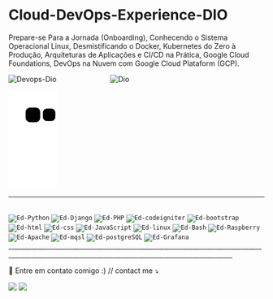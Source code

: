 # Cloud-DevOps-Experience-DIO

Prepare-se Para a Jornada (Onboarding),
Conhecendo o Sistema Operacional Linux,
Desmistificando o Docker,
Kubernetes do Zero à Produção,
Arquiteturas de Aplicações e CI/CD na Prática,
Google Cloud Foundations,
DevOps na Nuvem com Google Cloud Plataform (GCP).


<img src="https://user-images.githubusercontent.com/91704169/191581430-1fa4aa30-61f4-444d-a0b9-ef42fbe746de.png" min-width="200px" max-width="200px" width="200
px" align="left" alt="Devops-Dio">

<img src="https://user-images.githubusercontent.com/91704169/191858832-7f7a44fa-6f38-4ae9-871c-d9fccc8ab5f8.png" min-width="600px" max-width="600px" width="600
px" align="rigth" alt="Dio">

 </div>
  
![Snake animation](https://github.com/rafaballerini/rafaballerini/blob/output/github-contribution-grid-snake.svg)


___________________________________________________________________________________________________________________________________________________
</div>
<div style="display: inline_block"><br/>
	<code><img alt="Ed-Python" height="50" width="40" src="https://cdn.jsdelivr.net/gh/devicons/devicon/icons/python/python-original.svg" /></code>
	<code><img alt="Ed-Django" height="50" width="40" src="https://cdn.jsdelivr.net/gh/devicons/devicon/icons/django/django-plain.svg" /></code>
	<code><img alt="Ed-PHP" height="50" width="40" src="https://cdn.jsdelivr.net/gh/devicons/devicon/icons/php/php-original.svg" /></code>
	<code><img alt="Ed-codeigniter" height="50" width="40" src="https://cdn.jsdelivr.net/gh/devicons/devicon/icons/codeigniter/codeigniter-plain-wordmark.svg" /></code>
	<code><img alt="Ed-bootstrap" height="50" width="40" src="https://cdn.jsdelivr.net/gh/devicons/devicon/icons/bootstrap/bootstrap-plain-wordmark.svg" /></code>
	<code><img alt="Ed-html" height="50" width="40" src="https://cdn.jsdelivr.net/gh/devicons/devicon/icons/html5/html5-plain-wordmark.svg" /></code>
	<code><img alt="Ed-css" height="50" width="40" src="https://cdn.jsdelivr.net/gh/devicons/devicon/icons/css3/css3-plain-wordmark.svg" /></code>
	<code><img alt="Ed-JavaScript" height="50" width="40" src="https://cdn.jsdelivr.net/gh/devicons/devicon/icons/javascript/javascript-plain.svg" /></code>
	<code><img alt="Ed-linux" height="50" width="40" src="https://cdn.jsdelivr.net/gh/devicons/devicon/icons/linux/linux-original.svg" /></code>
	<code><img alt="Ed-Bash" height="50" width="40" src="https://cdn.jsdelivr.net/gh/devicons/devicon/icons/bash/bash-original.svg" /></code>
	<code><img alt="Ed-Raspberry" height="50" width="40" src="https://cdn.jsdelivr.net/gh/devicons/devicon/icons/raspberrypi/raspberrypi-original.svg" /></code>
	<code><img alt="Ed-Apache" height="50" width="40" src="https://cdn.jsdelivr.net/gh/devicons/devicon/icons/apache/apache-line-wordmark.svg" /></code>
	<code><img alt="Ed-mqsl" height="50" width="40" src="https://cdn.jsdelivr.net/gh/devicons/devicon/icons/mysql/mysql-original.svg" /></code>
	<code><img alt="Ed-postgreSQL" height="50" width="40" src="https://cdn.jsdelivr.net/gh/devicons/devicon/icons/postgresql/postgresql-plain-wordmark.svg" /></code>
	<code><img alt="Ed-Grafana" height="50" width="40" src="https://cdn.jsdelivr.net/gh/devicons/devicon/icons/grafana/grafana-original-wordmark.svg" /></code>

</div>
___________________________________________________________________________________________________________________________________________________


💌 Entre em contato comigo :) // contact me ⤵
</p>

<p align="left">
  <a href="mailto:brunosantosc1@gmail.com" alt="Gmail">
  <img src="https://img.shields.io/badge/-Gmail-FF0000?style=flat-square&labelColor=FF0000&logo=gmail&logoColor=white&link=LINK-DO-SEU-EMAIL" /></a>
  <a href="https://www.linkedin.com/in/brunosantos88" alt="Linkedin">
  <img src="https://img.shields.io/badge/-Linkedin-0e76a8?style=flat-square&logo=Linkedin&logoColor=white&link=LINK-DO-SEU-LINKEDIN" /></a> 
  
  
